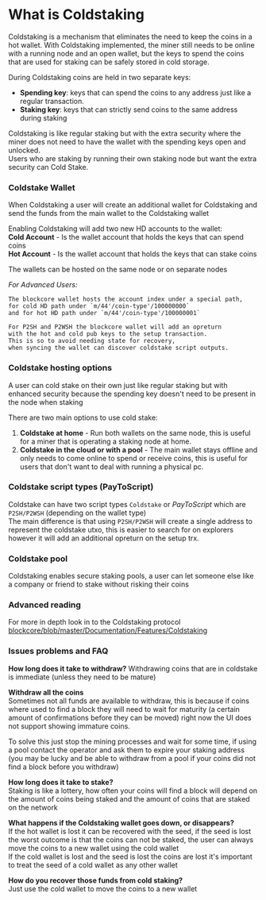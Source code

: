 # What is Coldstaking

Coldstaking is a mechanism that eliminates the need to keep the coins in a hot wallet. With Coldstaking implemented, the miner still needs to be online with a running node and an open wallet, but the keys to spend the coins that are used for staking can be safely stored in cold storage.

During Coldstaking coins are held in two separate keys:  
- **Spending key**: keys that can spend the coins to any address just like a regular transaction.  
- **Staking key**: keys that can strictly send coins to the same address during staking  

Coldstaking is like regular staking but with the extra security where the miner does not need to have the wallet with the spending keys open and unlocked.  
Users who are staking by running their own staking node but want the extra security can Cold Stake.  

### Coldstake Wallet
When Coldstaking a user will create an additional wallet for Coldstaking and send the funds from the main wallet to the Coldstaking wallet  

Enabling Coldstaking will add two new HD accounts to the wallet:  
**Cold Account** - Is the wallet account that holds the keys that can spend coins  
**Hot Account** - Is the wallet account that holds the keys that can stake coins  

The wallets can be hosted on the same node or on separate nodes  

*For Advanced Users:*
```
The blockcore wallet hosts the account index under a special path,    
for cold HD path under `m/44'/coin-type'/100000000`  
and for hot HD path under `m/44'/coin-type'/100000001`  
```

```
For P2SH and P2WSH the blockcore wallet will add an opreturn  
with the hot and cold pub keys to the setup transaction.  
This is so to avoid needing state for recovery,  
when syncing the wallet can discover coldstake script outputs.  
```

### Coldstake hosting options
A user can cold stake on their own just like regular staking but with enhanced security because the spending key doesn't need to be present in the node when staking

There are two main options to use cold stake:  
1. **Coldstake at home** - Run both wallets on the same node, this is useful for a miner that is operating a staking node at home.  
2. **Coldstake in the cloud or with a pool** - The main wallet stays offline and only needs to come online to spend or receive coins, this is useful for users that don't want to deal with running a physical pc.  

### Coldstake script types (PayToScript) 
Coldstake can have two script types `Coldstake` or *PayToScript* which are `P2SH/P2WSH` (depending on the wallet type)  
The main difference is that using `P2SH/P2WSH` will create a single address to represent the coldstake utxo, this is easier to search for on explorers however it will add an additional opreturn on the setup trx.

### Coldstake pool
Coldstaking enables secure staking pools, a user can let someone else like a company or friend to stake without risking their coins

### Advanced reading   
For more in depth look in to the Coldstaking protocol  
[blockcore/blob/master/Documentation/Features/Coldstaking](https://github.com/block-core/blockcore/blob/master/Documentation/Features/ColdStaking.md)

### Issues problems and FAQ

**How long does it take to withdraw?**
Withdrawing coins that are in coldstake is immediate (unless they need to be mature)  

**Withdraw all the coins**  
Sometimes not all funds are available to withdraw, this is because if coins where used to find a block they will need to wait for maturity (a certain amount of confirmations before they can be moved) right now the UI does not support showing immature coins.   

To solve this just stop the mining processes and wait for some time, if using a pool contact the operator and ask them to expire your staking address (you may be lucky and be able to withdraw from a pool if your coins did not find a block before you withdraw)  

**How long does it take to stake?**  
Staking is like a lottery, how often your coins will find a block will depend on the amount of coins being staked and the amount of coins that are staked on the network  

**What happens if the Coldstaking wallet goes down, or disappears?**  
If the hot wallet is lost it can be recovered with the seed, if the seed is lost the worst outcome is that the coins can not be staked, the user can always move the coins to a new wallet using the cold wallet  
If the cold wallet is lost and the seed is lost the coins are lost it's important to treat the seed of a cold wallet as any other wallet  

**How do you recover those funds from cold staking?**  
Just use the cold wallet to move the coins to a new wallet  
